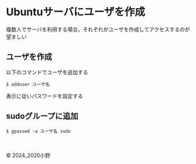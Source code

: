 # Ubuntuサーバにユーザを作成

複数人でサーバを利用する場合，それぞれがユーザを作成してアクセスするのが望ましい


## ユーザを作成
以下のコマンドでユーザを追加する
```shell
$ adduser ユーザ名
```

表示に従いパスワードを設定する

## sudoグループに追加
```shell
$ gpasswd -a ユーザ名 sudo
```

<br><br>&copy; 2024_2020小野